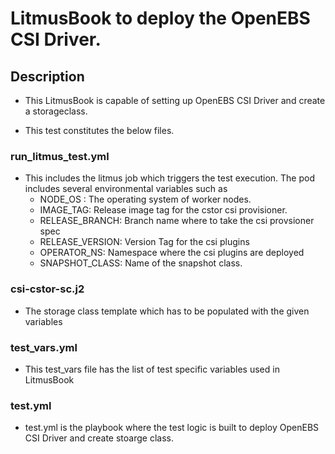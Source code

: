 # LitmusBook to deploy the OpenEBS CSI Driver.

## Description
   - This LitmusBook is capable of setting up OpenEBS CSI Driver and create a storageclass.

   - This test constitutes the below files. 

### run_litmus_test.yml
   - This includes the litmus job which triggers the test execution. The pod includes several environmental variables such as 
        - NODE_OS : The operating system of worker nodes.
        - IMAGE_TAG: Release image tag for the cstor csi provisioner.
        - RELEASE_BRANCH: Branch name where to take the csi provsioner spec
        - RELEASE_VERSION: Version Tag for the csi plugins
        - OPERATOR_NS: Namespace where the csi plugins are deployed
        - SNAPSHOT_CLASS: Name of the snapshot class.

### csi-cstor-sc.j2
   - The storage class template which has to be populated with the given variables

### test_vars.yml
   - This test_vars file has the list of test specific variables used in LitmusBook

### test.yml
   - test.yml is the playbook where the test logic is built to deploy OpenEBS CSI Driver and create stoarge class.
